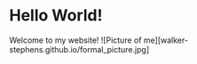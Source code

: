 # Hello World!
Welcome to my website!
![Picture of me][walker-stephens.github.io/formal_picture.jpg]
